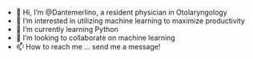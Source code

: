 - 👋 Hi, I’m @Dantemerlino, a resident physician in Otolaryngology
- 👀 I’m interested in utilizing machine learning to maximize productivity
- 🌱 I’m currently learning Python
- 💞️ I’m looking to collaborate on machine learning 
- 📫 How to reach me ... send me a message!

<!---
Dantemerlino/Dantemerlino is a ✨ special ✨ repository because its `README.md` (this file) appears on your GitHub profile.
You can click the Preview link to take a look at your changes.
--->
